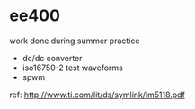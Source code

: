 # ee400
work done during summer practice

* dc/dc converter
* iso16750-2 test waveforms
* spwm 

ref: http://www.ti.com/lit/ds/symlink/lm5118.pdf 
